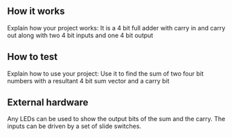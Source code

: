 <!---

This file is used to generate your project datasheet. Please fill in the information below and delete any unused
sections.

You can also include images in this folder and reference them in the markdown. Each image must be less than
512 kb in size, and the combined size of all images must be less than 1 MB.
-->

## How it works

Explain how your project works: 
It is a 4 bit full adder with carry in and carry out along with two 4 bit inputs and one 4 bit output 

## How to test

Explain how to use your project:
Use it to find the sum of two four bit numbers with a resultant 4 bit sum vector and a carry bit

## External hardware

Any LEDs can be used to show the output bits of the sum and the carry. The inputs can be driven by a set of slide switches.
